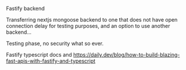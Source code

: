 Fastify backend

Transferring nextjs mongoose backend to one that does not have open connection delay for testing purposes,
and an option to use another backend...

Testing phase, no security what so ever.

Fastify typescript docs and
https://daily.dev/blog/how-to-build-blazing-fast-apis-with-fastify-and-typescript
